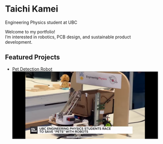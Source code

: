 # Taichi Kamei
Engineering Physics student at UBC  

Welcome to my portfolio!  
I’m interested in robotics, PCB design, and sustainable product development.

## Featured Projects
- [Pet Detection Robot](project1.md)
![Robot Photo](assets/IMG_5750.png)
